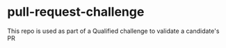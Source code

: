 # pull-request-challenge
This repo is used as part of a Qualified challenge to validate a candidate's PR
